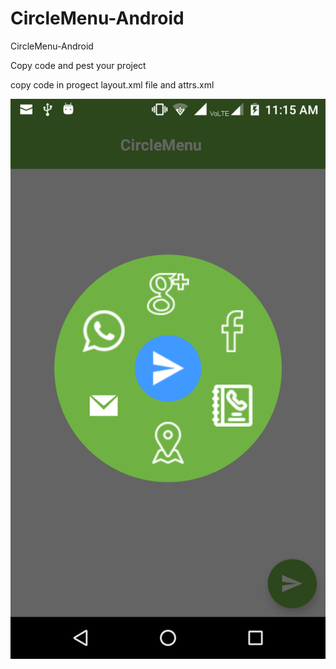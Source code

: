 # CircleMenu-Android
CircleMenu-Android 

Copy code and pest your project 

copy code in progect layout.xml file and attrs.xml  



 <!DOCTYPE html>
<html>
<body>


<img src="https://github.com/ketanpatel25/CircleMenu-Android/blob/master/device-2017-06-02-111546.png" alt="some_text" style="width:width;height:height;"> 

</body>
</html> 



